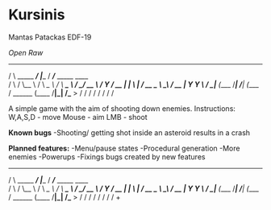 # Kursinis
Mantas Patackas EDF-19

*Open Raw*
   
   _____                 __             ________                       
  /     \ _____    _____/  |______     /  _____/_____    _____   ____  
 /  \ /  \\__  \  /    \   __\__  \   /   \  ___\__  \  /     \_/ __ \ 
/    Y    \/ __ \|   |  \  |  / __ \_ \    \_\  \/ __ \|  Y Y  \  ___/ 
\____|__  (____  /___|  /__| (____  /  \______  (____  /__|_|  /\___  >
        \/     \/     \/          \/          \/     \/      \/     \/ 

A simple game with the aim of shooting down enemies. 
Instructions:
W,A,S,D - move
Mouse - aim
LMB - shoot

**Known bugs**
-Shooting/ getting shot inside an asteroid results in a crash

**Planned features:**
-Menu/pause states
-Procedural generation
-More enemies
-Powerups
-Fixings bugs created by new features

   _____                 __             ________                       
  /     \ _____    _____/  |______     /  _____/_____    _____   ____  
 /  \ /  \\__  \  /    \   __\__  \   /   \  ___\__  \  /     \_/ __ \ 
/    Y    \/ __ \|   |  \  |  / __ \_ \    \_\  \/ __ \|  Y Y  \  ___/ 
\____|__  (____  /___|  /__| (____  /  \______  (____  /__|_|  /\___  >
        \/     \/     \/          \/          \/     \/      \/     \/ +
